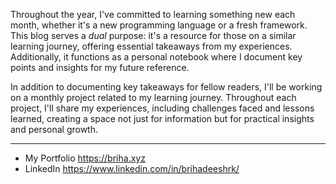 Throughout the year, I've committed to learning something new each month, whether it's a new programming language or a fresh framework.
This blog serves a _dual_ purpose: it's a resource for those on a similar learning journey, offering essential takeaways from my experiences.
Additionally, it functions as a personal notebook where I document key points and insights for my future reference.

In addition to documenting key takeaways for fellow readers, I'll be working on a monthly project related to my learning journey.
Throughout each project, I'll share my experiences, including challenges faced and lessons learned, creating a space not just for information but for practical insights and personal growth.

---

- My Portfolio https://briha.xyz
- LinkedIn https://www.linkedin.com/in/brihadeeshrk/
